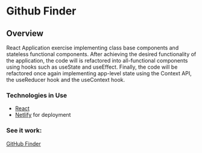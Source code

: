

# Github Finder

## Overview

React Application exercise implementing class base components and stateless functional components. After achieving the desired functionality of the application, the code will is refactored into all-functional components using hooks such as useState and useEffect. Finally, the code will be refactored once again implementing app-level state using the Context API, the useReducer hook and the useContext hook.

### Technologies in Use

- [React](https://reactjs.org/)
- [Netlify](https://www.netlify.com/) for deployment

### See it work:

[GitHub Finder](https://githubfinder86753090210.netlify.app/)

